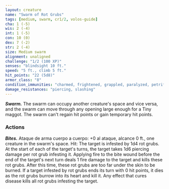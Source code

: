 ```yaml
---
layout: creature
name: "Swarm of Rot Grubs"
tags: [medium, swarm, cr1/2, volos-guide]
cha: 1 (-5)
wis: 2 (-4)
int: 1 (-5)
con: 10 (0)
dex: 7 (-2)
str: 2 (-4)
size: Medium swarm
alignment: unaligned
challenge: "1/2 (100 XP)"
senses: "blindsight 10 ft."
speed: "5 ft., climb 5 ft."
hit_points: "22 (5d8)"
armor_class: "8"
condition_immunities: "charmed, frightened, grappled, paralyzed, petrified, prone, restrained"
damage_resistances: "piercing, slashing"
---
```


***Swarm.*** The swarm can occupy another creature's space and vice versa, and the swarm can move through any opening large enough for a Tiny maggot. The swarm can't regain hit points or gain temporary hit points.

### Actions

***Bites.*** Ataque de arma cuerpo a cuerpo: +0 al ataque, alcance 0 ft., one creature in the swarm's space. Hit: The target is infested by 1d4 rot grubs. At the start of each of the target's turns, the target takes 1d6 piercing damage per rot grub infesting it. Applying fire to the bite wound before the end of the target's next turn deals 1 fire damage to the target and kills these rot grubs. After this time, these rot grubs are too far under the skin to be burned. If a target infested by rot grubs ends its turn with 0 hit points, it dies as the rot grubs burrow into its heart and kill it. Any effect that cures disease kills all rot grubs infesting the target.